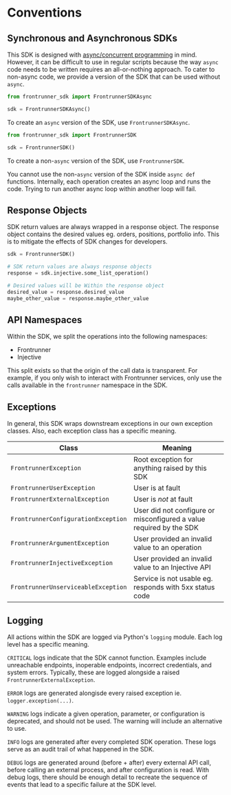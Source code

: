 # Conventions

## Synchronous and Asynchronous SDKs

This SDK is designed with [async/concurrent programming][asyncio] in mind. However, it can be difficult to use in regular scripts because the way `async` code needs to be written requires an all-or-nothing approach. To cater to non-async code, we provide a version of the SDK that can be used without `async`.

[asyncio]: https://docs.python.org/3/library/asyncio.html

```python
from frontrunner_sdk import FrontrunnerSDKAsync

sdk = FrontrunnerSDKAsync()
```

To create an `async` version of the SDK, use `FrontrunnerSDKAsync`.

```python
from frontrunner_sdk import FrontrunnerSDK

sdk = FrontrunnerSDK()
```

To create a non-`async` version of the SDK, use `FrontrunnerSDK`.

<aside class="warning">
You cannot use the non-<code>async</code> version of the SDK inside <code>async def</code> functions. Internally, each operation creates an async loop and runs the code. Trying to run another async loop within another loop will fail.
</aside>

## Response Objects

SDK return values are always wrapped in a response object. The response object contains the desired values eg. orders, positions, portfolio info. This is to mitigate the effects of SDK changes for developers.

```python
sdk = FrontrunnerSDK()

# SDK return values are always response objects
response = sdk.injective.some_list_operation()

# Desired values will be Within the response object
desired_value = response.desired_value
maybe_other_value = response.maybe_other_value
```

## API Namespaces

Within the SDK, we split the operations into the following namespaces:

* Frontrunner
* Injective

This split exists so that the origin of the call data is transparent. For example, if you only wish to interact with Frontrunner services, only use the calls available in the `frontrunner` namespace in the SDK.

## Exceptions

In general, this SDK wraps downstream exceptions in our own exception classes. Also, each exception class has a specific meaning.

| Class | Meaning |
| - | - |
| `FrontrunnerException` | Root exception for anything raised by this SDK |
| `FrontrunnerUserException` | User is at fault |
| `FrontrunnerExternalException` | User is _not_ at fault |
| `FrontrunnerConfigurationException` | User did not configure or misconfigured a value required by the SDK |
| `FrontrunnerArgumentException` | User provided an invalid value to an operation |
| `FrontrunnerInjectiveException` | User provided an invalid value to an Injective API |
| `FrontrunnerUnserviceableException` | Service is not usable eg. responds with 5xx status code |

## Logging

All actions within the SDK are logged via Python's `logging` module. Each log level has a specific meaning.

`CRITICAL` logs indicate that the SDK cannot function. Examples include unreachable endpoints, inoperable endpoints, incorrect credentials, and system errors. Typically, these are logged alongside a raised `FrontrunnerExternalException`.

`ERROR` logs are generated alongisde every raised exception ie. `logger.exception(...)`.

`WARNING` logs indicate a given operation, parameter, or configuration is deprecated, and should not be used. The warning will include an alternative to use.

`INFO` logs are generated after every completed SDK operation. These logs serve as an audit trail of what happened in the SDK.

`DEBUG` logs are generated around (before + after) every external API call, before calling an external process, and after configuration is read. With debug logs, there should be enough detail to recreate the sequence of events that lead to a specific failure at the SDK level.
